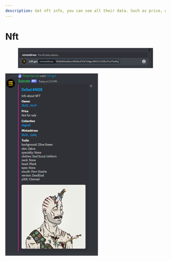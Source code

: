 ```yaml
---
description: Get nft info, you can see all their data. Such as price, owner, etc.
---
```


# Nft

<figure><img src="../.gitbook/assets/image (6) (3).png" alt=""><figcaption></figcaption></figure>

![Successful reply](<../.gitbook/assets/image (27).png>)

